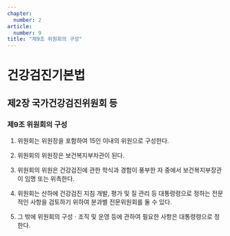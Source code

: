 ```yaml
---
chapter:
  number: 2
article:
  number: 9
title: "제9조 위원회의 구성"
---
```

# 건강검진기본법

## 제2장 국가건강검진위원회 등

### 제9조 위원회의 구성

1. 위원회는 위원장을 포함하여 15인 이내의 위원으로 구성한다.

2. 위원회의 위원장은 보건복지부차관이 된다.

3. 위원회의 위원은 건강검진에 관한 학식과 경험이 풍부한 자 중에서 보건복지부장관이 임명 또는 위촉한다.

4. 위원회는 산하에 건강검진 지침 개발, 평가 및 질 관리 등 대통령령으로 정하는 전문적인 사항을 검토하기 위하여 분과별 전문위원회를 둘 수 있다.

5. 그 밖에 위원회의 구성ㆍ조직 및 운영 등에 관하여 필요한 사항은 대통령령으로 정한다.
